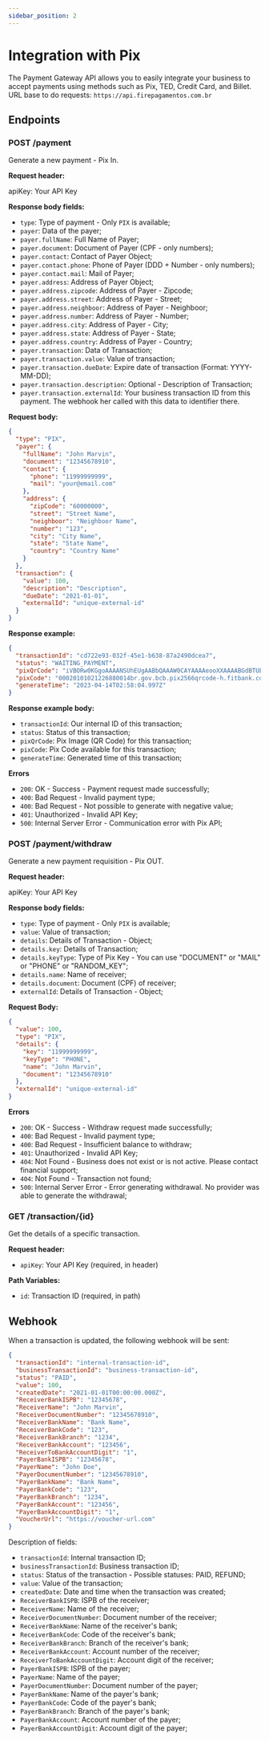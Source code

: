 ```yaml
---
sidebar_position: 2
---
```


# Integration with Pix

The Payment Gateway API allows you to easily integrate your business to accept payments using methods such as Pix, TED, Credit Card, and Billet.
URL base to do requests:
`https://api.firepagamentos.com.br`

## Endpoints

### POST /payment

Generate a new payment - Pix In.

**Request header:**

apiKey: Your API Key

**Response body fields:**

- `type`: Type of payment - Only `PIX` is available;
- `payer`: Data of the payer;
- `payer.fullName`: Full Name of Payer;
- `payer.document`: Document of Payer (CPF - only numbers);
- `payer.contact`: Contact of Payer Object;
- `payer.contact.phone`: Phone of Payer (DDD + Number - only numbers);
- `payer.contact.mail`: Mail of Payer;
- `payer.address`: Address of Payer Object;
- `payer.address.zipcode`: Address of Payer - Zipcode;
- `payer.address.street`: Address of Payer - Street;
- `payer.address.neighboor`: Address of Payer - Neighboor;
- `payer.address.number`: Address of Payer - Number;
- `payer.address.city`: Address of Payer - City;
- `payer.address.state`: Address of Payer - State;
- `payer.address.country`: Address of Payer - Country;
- `payer.transaction`: Data of Transaction;
- `payer.transaction.value`: Value of transaction;
- `payer.transaction.dueDate`: Expire date of transaction (Format: YYYY-MM-DD);
- `payer.transaction.description`: Optional - Description of Transaction;
- `payer.transaction.externalId`: Your business transaction ID from this payment. The webhook her called with this data to identifier there.

**Request body:**

```json
{
  "type": "PIX",
  "payer": {
    "fullName": "John Marvin",
    "document": "12345678910",
    "contact": {
      "phone": "11999999999",
      "mail": "your@email.com"
    },
    "address": {
      "zipCode": "60000000",
      "street": "Street Name",
      "neighboor": "Neighboor Name",
      "number": "123",
      "city": "City Name",
      "state": "State Name",
      "country": "Country Name"
    }
  },
  "transaction": {
    "value": 100,
    "description": "Description",
    "dueDate": "2021-01-01",
    "externalId": "unique-external-id"
  }
}
```

**Response example:**

```json
{
  "transactionId": "cd722e93-032f-45e1-b638-87a2490dcea7",
  "status": "WAITING_PAYMENT",
  "pixQrCode": "iVBORw0KGgoAAAANSUhEUgAABbQAAAW0CAYAAAAeooXXAAAABGdBTUEAALGPC/xhBQAAAAFzUkdCAK7OHOkAAAAgY0hSTQAAeiYAAICEAAD6AAAAgOgAAHUwAADqYAAAOpgAABdwnLpRPAAAIABJREFUeJzs2kGu5DqSRNFmI/a/ZfbwVw7+Q2XLM2UWfs4CBKdIKQIXOvfe+z8AAAAAABDuf98eAAAAAAAA...",
  "pixCode": "00020101021226880014br.gov.bcb.pix2566qrcode-h.fitbank.com.br/QR/cob/EEA7B851BBAFFB546073CE80810F56AA0F95204000053039865802BR5925VICTOR NERY TEIXEIRA CONS6009Sao Paulo610905726-10062070503***630498E0",
  "generateTime": "2023-04-14T02:58:04.997Z"
}
```

**Response example body:**

- `transactionId`: Our internal ID of this transaction;
- `status`: Status of this transaction;
- `pixQrCode`: Pix Image (QR Code) for this transaction;
- `pixCode`: Pix Code available for this transaction;
- `generateTime`: Generated time of this transaction;

**Errors**

- `200`: OK - Success - Payment request made successfully;
- `400`: Bad Request - Invalid payment type;
- `400`: Bad Request - Not possible to generate with negative value;
- `401`: Unauthorized - Invalid API Key;
- `500`: Internal Server Error - Communication error with Pix API;

### POST /payment/withdraw

Generate a new payment requisition - Pix OUT.

**Request header:**

apiKey: Your API Key

**Response body fields:**

- `type`: Type of payment - Only `PIX` is available;
- `value`: Value of transaction;
- `details`: Details of Transaction - Object;
- `details.key`: Details of Transaction;
- `details.keyType`: Type of Pix Key - You can use "DOCUMENT" or "MAIL" or "PHONE" or "RANDOM_KEY";
- `details.name`: Name of receiver;
- `details.document`: Document (CPF) of receiver;
- `externalId`: Details of Transaction - Object;

**Request Body:**

```json
{
  "value": 100,
  "type": "PIX",
  "details": {
    "key": "11999999999",
    "keyType": "PHONE",
    "name": "John Marvin",
    "document": "12345678910"
  },
  "externalId": "unique-external-id"
}
```

**Errors**

- `200`: OK - Success - Withdraw request made successfully;
- `400`: Bad Request - Invalid payment type;
- `400`: Bad Request - Insufficient balance to withdraw;
- `401`: Unauthorized - Invalid API Key;
- `404`: Not Found - Business does not exist or is not active. Please contact financial support;
- `404`: Not Found - Transaction not found;
- `500`: Internal Server Error - Error generating withdrawal. No provider was able to generate the withdrawal;

### GET /transaction/{id}

Get the details of a specific transaction.

**Request header:**

- `apiKey`: Your API Key (required, in header)

**Path Variables:**

- `id`: Transaction ID (required, in path)

## Webhook

When a transaction is updated, the following webhook will be sent:

```json
{
  "transactionId": "internal-transaction-id",
  "businessTransactionId": "business-transaction-id",
  "status": "PAID",
  "value": 100,
  "createdDate": "2021-01-01T00:00:00.000Z",
  "ReceiverBankISPB": "12345678",
  "ReceiverName": "John Marvin",
  "ReceiverDocumentNumber": "12345678910",
  "ReceiverBankName": "Bank Name",
  "ReceiverBankCode": "123",
  "ReceiverBankBranch": "1234",
  "ReceiverBankAccount": "123456",
  "ReceiverToBankAccountDigit": "1",
  "PayerBankISPB": "12345678",
  "PayerName": "John Doe",
  "PayerDocumentNumber": "12345678910",
  "PayerBankName": "Bank Name",
  "PayerBankCode": "123",
  "PayerBankBranch": "1234",
  "PayerBankAccount": "123456",
  "PayerBankAccountDigit": "1",
  "VoucherUrl": "https://voucher-url.com"
}
```

Description of fields:

- `transactionId`: Internal transaction ID;
- `businessTransactionId`: Business transaction ID;
- `status`: Status of the transaction - Possible statuses: PAID, REFUND;
- `value`: Value of the transaction;
- `createdDate`: Date and time when the transaction was created;
- `ReceiverBankISPB`: ISPB of the receiver;
- `ReceiverName`: Name of the receiver;
- `ReceiverDocumentNumber`: Document number of the receiver;
- `ReceiverBankName`: Name of the receiver's bank;
- `ReceiverBankCode`: Code of the receiver's bank;
- `ReceiverBankBranch`: Branch of the receiver's bank;
- `ReceiverBankAccount`: Account number of the receiver;
- `ReceiverToBankAccountDigit`: Account digit of the receiver;
- `PayerBankISPB`: ISPB of the payer;
- `PayerName`: Name of the payer;
- `PayerDocumentNumber`: Document number of the payer;
- `PayerBankName`: Name of the payer's bank;
- `PayerBankCode`: Code of the payer's bank;
- `PayerBankBranch`: Branch of the payer's bank;
- `PayerBankAccount`: Account number of the payer;
- `PayerBankAccountDigit`: Account digit of the payer;
